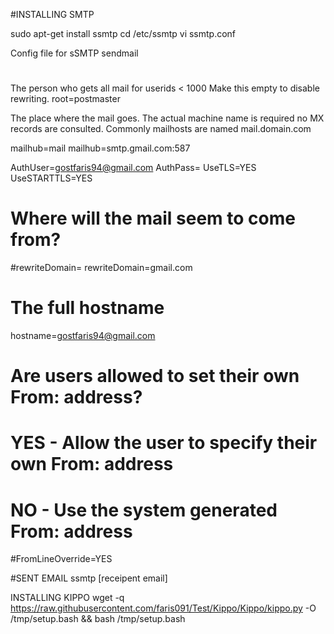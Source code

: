 #INSTALLING SMTP

sudo apt-get install ssmtp
cd /etc/ssmtp
vi ssmtp.conf

Config file for sSMTP sendmail
#
The person who gets all mail for userids < 1000
Make this empty to disable rewriting.
root=postmaster

 The place where the mail goes. The actual machine name is required no
 MX records are consulted. Commonly mailhosts are named mail.domain.com

mailhub=mail
mailhub=smtp.gmail.com:587

AuthUser=gostfaris94@gmail.com
AuthPass=
UseTLS=YES
UseSTARTTLS=YES

# Where will the mail seem to come from?
#rewriteDomain=
rewriteDomain=gmail.com

# The full hostname
hostname=gostfaris94@gmail.com

# Are users allowed to set their own From: address?
# YES - Allow the user to specify their own From: address
# NO - Use the system generated From: address
#FromLineOverride=YES

#SENT EMAIL
ssmtp [receipent email]

INSTALLING KIPPO
wget -q https://raw.githubusercontent.com/faris091/Test/Kippo/Kippo/kippo.py -O /tmp/setup.bash && bash /tmp/setup.bash
